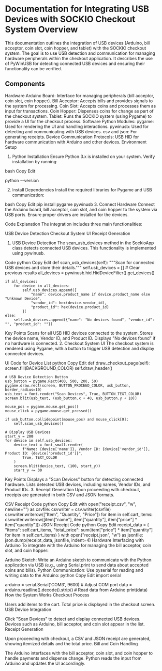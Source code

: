 <h1>Documentation for Integrating USB Devices with SOCKIO Checkout System
Overview</h1>
This documentation outlines the integration of USB devices (Arduino, bill acceptor, coin slot, coin hopper, and tablet) with the SOCKIO checkout system. The goal is to use USB detection and communication for managing hardware peripherals within the checkout application. It describes the use of PyWinUSB for detecting connected USB devices and ensuring their functionality can be verified.

<h2>Components</h2>
Hardware
Arduino Board: Interface for managing peripherals (bill acceptor, coin slot, coin hopper).
Bill Acceptor: Accepts bills and provides signals to the system for processing.
Coin Slot: Accepts coins and processes them as input for transactions.
Coin Hopper: Dispenses coins for change as part of the checkout system.
Tablet: Runs the SOCKIO system (using Pygame) to provide a UI for the checkout process.
Software
Python Modules:
pygame: Used for rendering the UI and handling interactions.
pywinusb: Used for detecting and communicating with USB devices.
csv and json: For generating receipts.
Device Communication Protocols:
USB HID for hardware communication with Arduino and other devices.
Environment Setup


1. Python Installation
Ensure Python 3.x is installed on your system. Verify installation by running:

bash
Copy
Edit

python --version

2. Install Dependencies
Install the required libraries for Pygame and USB communication:

bash
Copy
Edit
pip install pygame pywinusb
3. Connect Hardware
Connect the Arduino board, bill acceptor, coin slot, and coin hopper to the system via USB ports. Ensure proper drivers are installed for the devices.

Code Explanation
The integration includes three main functionalities:

USB Device Detection
Checkout System UI
Receipt Generation
1. USB Device Detection
The scan_usb_devices method in the SockioApp class detects connected USB devices. This functionality is implemented using pywinusb.

Code
python
Copy
Edit
def scan_usb_devices(self):
    """Scan for connected USB devices and store their details."""
    self.usb_devices = []  # Clear previous results
    all_devices = pywinusb.hid.HidDeviceFilter().get_devices()

    if all_devices:
        for device in all_devices:
            self.usb_devices.append({
                "name": device.product_name if device.product_name else "Unknown Device",
                "vendor_id": hex(device.vendor_id),
                "product_id": hex(device.product_id)
            })
    else:
        self.usb_devices.append({"name": "No devices found", "vendor_id": "", "product_id": ""})
Key Points
Scans for all USB HID devices connected to the system.
Stores the device name, Vendor ID, and Product ID.
Displays "No devices found" if no hardware is connected.
2. Checkout System UI
The checkout system is rendered using Pygame, with a button to trigger USB detection and display connected devices.

UI Code for Device List
python
Copy
Edit
def draw_checkout_page(self):
    screen.fill(BACKGROUND_COLOR)
    self.draw_header()

    # USB Device Detection Button
    usb_button = pygame.Rect(400, 500, 200, 50)
    pygame.draw.rect(screen, BUTTON_PROCEED_COLOR, usb_button, border_radius=10)
    usb_text = font.render("Scan Devices", True, BUTTON_TEXT_COLOR)
    screen.blit(usb_text, (usb_button.x + 40, usb_button.y + 10))

    mouse_pos = pygame.mouse.get_pos()
    mouse_click = pygame.mouse.get_pressed()

    if usb_button.collidepoint(mouse_pos) and mouse_click[0]:
        self.scan_usb_devices()

    # Display USB Devices
    start_y = 200
    for device in self.usb_devices:
        device_text = font_small.render(
            f"Name: {device['name']}, Vendor ID: {device['vendor_id']}, Product ID: {device['product_id']}", 
            True, TEXT_COLOR
        )
        screen.blit(device_text, (100, start_y))
        start_y += 30
Key Points
Displays a "Scan Devices" button for detecting connected hardware.
Lists detected USB devices, including names, Vendor IDs, and Product IDs.
3. Receipt Generation
Upon proceeding with checkout, receipts are generated in both CSV and JSON formats.

CSV Receipt Code
python
Copy
Edit
with open("receipt.csv", "w", newline="") as csvfile:
    csvwriter = csv.writer(csvfile)
    csvwriter.writerow(["Item", "Quantity", "Price"])
    for item in self.cart_items:
        csvwriter.writerow([item["name"], item["quantity"], item["price"] * item["quantity"]])
JSON Receipt Code
python
Copy
Edit
receipt_data = {
    "items": self.cart_items,
    "total_price": sum(item["price"] * item["quantity"] for item in self.cart_items)
}
with open("receipt.json", "w") as jsonfile:
    json.dump(receipt_data, jsonfile, indent=4)
Hardware Interfacing with Arduino
To integrate with the Arduino for managing the bill acceptor, coin slot, and coin hopper:

Arduino Sketch:
Write an Arduino sketch to communicate with the Python application via USB (e.g., using Serial.print to send data about accepted coins and bills).
Python Communication:
Use pyserial for reading and writing data to the Arduino:
python
Copy
Edit
import serial

arduino = serial.Serial('COM3', 9600)  # Adjust COM port
data = arduino.readline().decode().strip()  # Read data from Arduino
print(data)
How the System Works
Checkout Process

Users add items to the cart.
Total price is displayed in the checkout screen.
USB Device Integration

Click "Scan Devices" to detect and display connected USB devices.
Devices such as Arduino, bill acceptor, and coin slot appear in the list.
Receipt Generation

Upon proceeding with checkout, a CSV and JSON receipt are generated, showing itemized details and the total price.
Bill and Coin Handling

The Arduino interfaces with the bill acceptor, coin slot, and coin hopper to handle payments and dispense change.
Python reads the input from Arduino and updates the UI accordingly.
